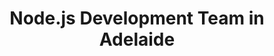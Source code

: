 ---
title: Node.js Development Team in Adelaide
permalink: /landings/locations/adelaide/developer/node-js
technology: Node.js
location: Adelaide
---